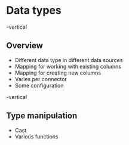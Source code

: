 # Data types

-vertical
## Overview

* Different data type in different data sources
* Mapping for working with existing columns
* Mapping for creating new columns
* Varies per connector
* Some configuration

-vertical
## Type manipulation

* Cast
* Various functions
